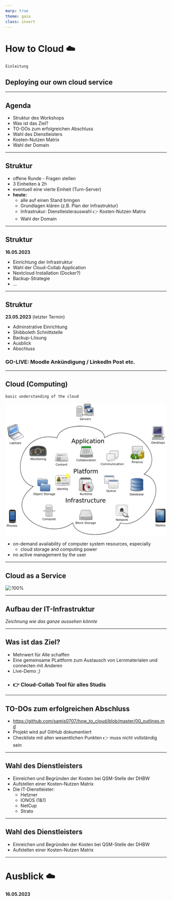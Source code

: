```yaml
---
marp: true
theme: gaia
class: invert
---
```

# <!--fit--> How to Cloud :cloud:

    Einleitung

## Deploying **our** own cloud service

---
<!-- footer: "How to Cloud - 2023" -->
## Agenda

* Struktur des Workshops
* Was ist das Ziel?
* TO-DOs zum erfolgreichen Abschluss
* Wahl des Dienstleisters
* Kosten-Nutzen Matrix
* Wahl der Domain

---

## Struktur

* offene Runde - Fragen stellen
* 3 Einheiten à 2h
* eventuell eine vierte Einheit (Turn-Server)
* **heute:**
  * alle auf einen Stand bringen
  * Grundlagen klären (z.B. Plan der Infrastruktur)
  * Infrastrukur: Dienstleisterauswahl :point_right: Kosten-Nutzen Matrix
  * Wahl der Domain
---

## Struktur

**16.05.2023**
- Einrichtung der Infrastruktur
- Wahl der Cloud-Collab Application
- Nextcloud Installation (Docker?)
- Backup-Strategie
- ...

---

## Struktur

**23.05.2023** (letzter Termin)
- Adminstrative Einrichtung
- Shibboleth Schnittstelle
- Backup-Lösung
- Ausblick
- Abschluss

### GO-LIVE: Moodle Ankündigung / LinkedIn Post etc.
---

## Cloud (Computing)

    basic understanding of the cloud
![bg right:40%](image0.png)

* on-demand availability of computer system resources, especially
  * cloud storage and computing power
* no active management by the user

---
## Cloud as a Service

![:100%](https://external-content.duckduckgo.com/iu/?u=https%3A%2F%2Fsitetoolset.com%2Fwp-content%2Fuploads%2F2020%2F04%2FA-Guide-to-the-Cloud-Computing-Pyramid.jpg&f=1&nofb=1&ipt=83315cf2e69ed1561e91117386ede67d400e03fb95ef2a8c42c1936a4d70056a&ipo=images)

---
## Aufbau der IT-Infrastruktur

*Zeichnung wie das ganze aussehen könnte*

---
## Was ist das Ziel?

* Mehrwert für Alle schaffen
* Eine gemeinsame PLattform zum Austausch von Lernmaterialen und connecten mit Anderen
* Live-Demo ;)
* ### :point_right: Cloud-Collab Tool für alles Studis 

---
## TO-DOs zum erfolgreichen Abschluss
* https://github.com/samis0707/how_to_cloud/blob/master/00_outlines.md
* Projekt wird auf GitHub dokumentiert
* Checkliste mit allen wesentlichen Punkten
    :point_right: muss nicht vollständig sein

---
## Wahl des Dienstleisters

* Einreichen und Begründen der Kosten bei QSM-Stelle der DHBW
* Aufstellen einer Kosten-Nutzen Matrix
* Die IT-Dienstleister:
    - Hetzner
    - IONOS (1&1)
    - NetCup
    - Strato

---
## Wahl des Dienstleisters

* Einreichen und Begründen der Kosten bei QSM-Stelle der DHBW
* Aufstellen einer Kosten-Nutzen Matrix
---
# <!-- fit --> Ausblick :cloud:
#### <!-- right -->16.05.2023
